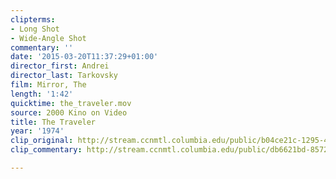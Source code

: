 ```yaml
---
clipterms:
- Long Shot
- Wide-Angle Shot
commentary: ''
date: '2015-03-20T11:37:29+01:00'
director_first: Andrei
director_last: Tarkovsky
film: Mirror, The
length: '1:42'
quicktime: the_traveler.mov
source: 2000 Kino on Video
title: The Traveler
year: '1974'
clip_original: http://stream.ccnmtl.columbia.edu/public/b04ce21c-1295-4a40-a5be-52450b0e3d35-083_mirror_FLG-mp4-aac-480w-850kbps-ffmpeg.mp4
clip_commentary: http://stream.ccnmtl.columbia.edu/public/db6621bd-8572-479c-869a-28a8292f296e-083_mirror_commentary_FLG-mp4-aac-480w-850kbps-ffmpeg.mp4

---
```


